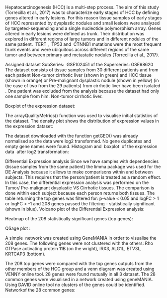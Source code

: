 Hepatocarcinogenesis (HCC) is a multi-step process. The aim of this study (Torrecilla et al.,
2017) was to characterize early stages of HCC by defining genes altered in early lesions. For
this reason tissue samples of early stages of HCC represented by dysplastic nodules and small
lesions were analyzed by targeted-sequencing and a single nucleotide polymorphism array.
Genes altered in early lesions were defined as trunk. Their distribution was explored in different
regions of large tumors and in different nodules of the same patient. ​ TERT , ​ ​ TP53 and ​ CTNNB1
mutations were the most frequent trunk events and were ubiquitous across different regions of
the same tumor and between primary and metastatic nodules (Torrecilla et al., 2017).

Assigned dataset
SubSeries: ​ GSE102451​ of the Superseries: GSE98620
The dataset consists of tissue samples from 30 different patients and from each patient
Non-tumor cirrhotic liver (shown in green) and HCC tissue (shown in orange) or Pre-malignant
dysplastic nodule (shown in yellow) (in the case of two from the 29 patients) from cirrhotic liver
have been isolated . One patient was excluded from the analysis because the dataset had only
one sample from him: Non-tumor cirrhotic liver.


Boxplot​ of the expression dataset:



The arrayQualityMetrics() function was used to visualise initial statistics of the dataset. The
density plot​ shows the distribution of expression values in the expression dataset:



The dataset downloaded with the function getGEO() was already normalised so the data were
log2 transformed. No gene duplicates and empty gene names were found.
Histogram​ and ​ boxplot ​ of the expression data​ ​ after log2 transformation:


Differential Expression analysis
Since we have samples with dependencies (tissue samples from the same patient) the limma
package was used for the DE Analysis because it allows to make comparisons within and
between subjects. This requires that the person/patient is treated as a random effect. In this
case, the differential expression analysis was performed on the Tumor/ Pre-malignant dysplastic
VS Cirrhotic tissues. The comparison is done within each subject because each person returns
both tissues.
The table returning the top genes was filtered for: p-value < 0.05 and logFC > 1 or logFC < -1
and 208 genes passed the filtering - statistically significant (shown in blue).
Volcano plot​ of the Differential Expression analysis:





Heatmap​ of the 208 statistically significant genes (top genes):



QSage plot​ :




A simple ​ network was created using GeneMANIA in order to visualise the 208 genes. The
following genes were not clustered with the others: Rho GTPase activating protein 11B (on the
wright), IRX3, ALG1L, ETV3L, KRTCAP3 (bottom).



The 208 top genes were compared with the top genes outputs from the other members of the
HCC group and a venn diagram was created using VENNY online tool. 28 genes were found
mutually in all 3 dataset. The 28 common genes were visualised in a network created using
geneMANIA. Using DAVID online tool no clusters of the genes could be identified.
Network​ of the 28 common genes:






